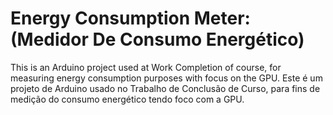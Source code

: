 # Energy Consumption Meter: (Medidor De Consumo Energético)
This is an Arduino project used at Work Completion of course, for measuring energy consumption purposes with focus on the GPU.
Este é um projeto de Arduino usado no Trabalho de Conclusão de Curso, para fins de medição do consumo energético tendo foco com a GPU.

